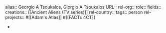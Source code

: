 alias:: Georgio A Tsoukalos, Giorgio A Tsoukalos
URL::
rel-org::
role::
fields::
creations:: [[Ancient Aliens (TV series)]] 
rel-country::
tags:: person
rel-projects:: #[[Adam's Atlas]] #[[FACTs 4CT]] 



-